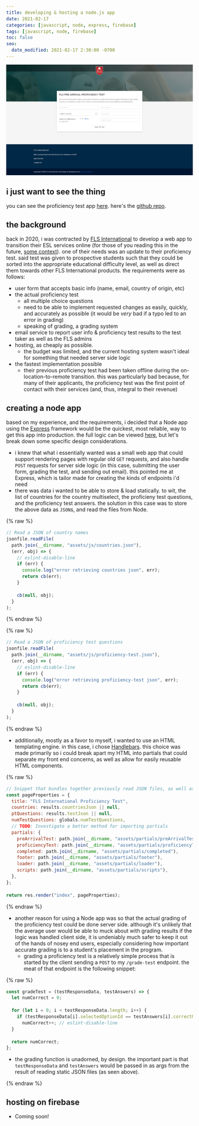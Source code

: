```yaml
---
title: developing & hosting a node.js app
date: 2021-02-17
categories: [javascript, node, express, firebase]
tags: [javascript, node, firebase]
toc: false
seo:
  date_modified: 2021-02-17 2:30:00 -0700
---
```


![proficiency test](/assets/img/posts/proficiency-test.png)

## i just want to see the thing

you can see the proficiency test app [here](https://fls-international.web.app/). here's the [github repo](https://github.com/AKingDebased/fls-proficiency-test).

## the background

back in 2020, i was contracted by [FLS International](https://www.flsinternationalonline.net/) to develop a web app to transition their ESL services online (for those of you reading this in the future, [some context](https://en.wikipedia.org/wiki/Coronavirus_disease_2019)). one of their needs was an update to their proficiency test. said test was given to prospective students such that they could be sorted into the appropriate educational difficulty level, as well as direct them towards other FLS International products. the requirements were as follows:

- user form that accepts basic info (name, email, country of origin, etc)
- the actual proficiency test
  - all multiple choice questions
  - need to be able to implement requested changes as easily, quickly, and accurately as possible (it would be _very_ bad if a typo led to an error in grading)
  - speaking of grading, a grading system
- email service to report user info & proficiency test results to the test taker as well as the FLS admins
- hosting, as cheaply as possible.
  - the budget was limited, and the current hosting system wasn't ideal for something that needed server side logic
- the fastest implementation possible
  - their previous proficiency test had been taken offline during the on-location-to-remote transition. this was particularly bad because, for many of their applicants, the proficiency test was the first point of contact with their services (and, thus, integral to their revenue)

## creating a node app

based on my experience, and the requirements, i decided that a Node app using the [Express](https://expressjs.com/) framework would be the quickest, most reliable, way to get this app into production. the full logic can be viewed [here](https://github.com/AKingDebased/fls-proficiency-test/blob/main/functions/index.js), but let's break down some specific design considerations.

- i knew that what i essentially wanted was a small web app that could support rendering pages with regular old `GET` requests, and also handle `POST` requests for server side logic (in this case, submitting the user form, grading the test, and sending out email). this pointed me at Express, which is tailor made for creating the kinds of endpoints i'd need
- there was data i wanted to be able to store & load statically. to wit, the list of countries for the country multiselect, the proficieny test questions, and the proficiency test answers. the solution in this case was to store the above data as `JSON`s, and read the files from Node.

{% raw %}

```js
// Read a JSON of country names
jsonfile.readFile(
  path.join(__dirname, "assets/js/countries.json"),
  (err, obj) => {
    // eslint-disable-line
    if (err) {
      console.log("error retrieving countries json", err);
      return cb(err);
    }

    cb(null, obj);
  }
);
```

{% endraw %}

{% raw %}

```js
// Read a JSON of proficiency test questions
jsonfile.readFile(
  path.join(__dirname, "assets/js/proficiency-test.json"),
  (err, obj) => {
    // eslint-disable-line
    if (err) {
      console.log("error retrieving proficiency-test json", err);
      return cb(err);
    }

    cb(null, obj);
  }
);
```

{% endraw %}

- additionally, mostly as a favor to myself, i wanted to use an HTML templating engine. in this case, i chose [Handlebars](https://handlebarsjs.com/). this choice was made primarily so i could break apart my HTML into partials that could separate my front end concerns, as well as allow for easily reusable HTML components.

{% raw %}

```js
// Snippet that bundles together previously read JSON files, as well as the Handlebars partials, and pipes them into the context of the rendered 'index'page
const pageProperties = {
  title: "FLS International Proficiency Test",
  countries: results.countriesJson || null,
  ptQuestions: results.testJson || null,
  numTestQuestions: globals.numTestQuestions,
  // TODO: Investigate a better method for importing partials
  partials: {
    preArrivalTest: path.join(__dirname, "assets/partials/preArrivalTest"),
    proficiencyTest: path.join(__dirname, "assets/partials/proficiencyTest"),
    completed: path.join(__dirname, "assets/partials/completed"),
    footer: path.join(__dirname, "assets/partials/footer"),
    loader: path.join(__dirname, "assets/partials/loader"),
    scripts: path.join(__dirname, "assets/partials/scripts"),
  },
};

return res.render("index", pageProperties);
```

{% endraw %}

- another reason for using a Node app was so that the actual grading of the proficiency test could be done server side. although it's unlikely that the average user would be able to muck about with grading results if the logic was handled client side, it is undeniably much safer to keep it out of the hands of nosey end users, especially considering how important accurate grading is to a student's placement in the program.
  - grading a proficiency test is a relatively simple process that is started by the client sending a `POST` to my `/grade-test` endpoint. the meat of that endpoint is the following snippet:

{% raw %}

```js
const gradeTest = (testResponseData, testAnswers) => {
  let numCorrect = 0;

  for (let i = 0; i < testResponseData.length; i++) {
    if (testResponseData[i].selectedOptionId == testAnswers[i].correctOptionId)
      numCorrect++; // eslint-disable-line
  }

  return numCorrect;
};
```

- the grading function is unadorned, by design. the important part is that `testResponseData` and `testAnswers` would be passed in as args from the result of reading static JSON files (as seen above).

{% endraw %}

## hosting on firebase

- Coming soon!
